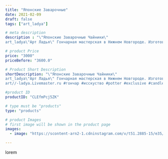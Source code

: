 ```yaml
---
title: "Японские Заварочные"
date: 2021-02-09
draft: false
tags: ["art_ladya"]

# meta description
description : "\"Японские Заварочные Чайники\" 
art_ladya\"Арт Ладья\" Гончарная мастерская в Нижнем Новгороде. Изготовление керамики и мастер//-классы по обучению. https://vk"

# product Price
price: "3000"
priceBefore: "3600.0"

# Product Short Description
shortDescription: "\"Японские Заварочные Чайники\" 
art_ladya\"Арт Ладья\" Гончарная мастерская в Нижнем Новгороде. Изготовление керамики и мастер//-классы по обучению. https://vk.com/art_ladya art_ladya@mail.ru 
art//-ladya.Livemaster.ru #гончар #исскуство #potter #exclusive #candles #teatradition #керамиканазаказ #handmade #керамика #гончарнаяпосуда #эксклюзивнаякерамика #painter #tea #decor #ceramicar #nntoday #claygoods #restaurant #earthenware #ceramic #design #japanese #японскийчайник #ceramicart #teapot #заварочныйчайник #clay #авторскаякерамика #кюсу"

#product ID
productID: "CLEfmPcj5ZK"

# type must be "products"
type: "products"

# product Images
# first image will be shown in the product page
images:
  - image: "https://scontent-arn2-1.cdninstagram.com/v/t51.2885-15/e35/147269553_234560421656986_7679380213037262082_n.jpg?se=7&tp=1&_nc_ht=scontent-arn2-1.cdninstagram.com&_nc_cat=110&_nc_ohc=fu5LeZMKpqUAX9B0a-a&ccb=7-4&oh=6f7af6ccf268bd3b13227b673e3fe02c&oe=6084D902&_nc_sid=86f79a&ig_cache_key=MjUwNTI2NjI2MDA5MjA5ODEyMg%3D%3D.2-ccb7-4"

---
```

lorem
